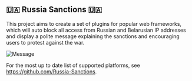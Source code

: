 ## 🇺🇦 Russia Sanctions 🇺🇦

This project aims to create a set of plugins for popular web frameworks,
which will auto block all access from Russian and Belarusian IP addresses
and display a polite message explaining the sanctions and encouraging
users to protest against the war.

![Message](https://i.imgur.com/xxVpU4j.png)

For the most up to date list of supported platforms, see
https://github.com/Russia-Sanctions.
